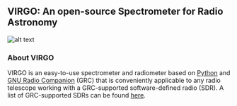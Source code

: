 ## VIRGO: An open-source Spectrometer for Radio Astronomy
![alt text](https://i.imgur.com/PR2wpse.png "VIRGO Spectrometer")

### About VIRGO
VIRGO is an easy-to-use spectrometer and radiometer based on [Python](https://www.python.org) and [GNU Radio Companion](https://wiki.gnuradio.org/index.php/GNURadioCompanion) (GRC) that is conveniently applicable to any radio telescope working with a GRC-supported software-defined radio (SDR). A list of GRC-supported SDRs can be found [here](https://wiki.gnuradio.org/index.php/Hardware).
